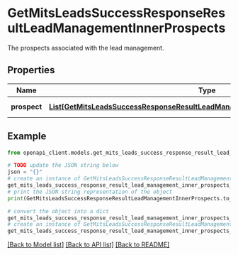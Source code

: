 # GetMitsLeadsSuccessResponseResultLeadManagementInnerProspects

The prospects associated with the lead management.

## Properties

Name | Type | Description | Notes
------------ | ------------- | ------------- | -------------
**prospect** | [**List[GetMitsLeadsSuccessResponseResultLeadManagementInnerProspectsProspectInner]**](GetMitsLeadsSuccessResponseResultLeadManagementInnerProspectsProspectInner.md) | A list of prospects. | [optional] 

## Example

```python
from openapi_client.models.get_mits_leads_success_response_result_lead_management_inner_prospects import GetMitsLeadsSuccessResponseResultLeadManagementInnerProspects

# TODO update the JSON string below
json = "{}"
# create an instance of GetMitsLeadsSuccessResponseResultLeadManagementInnerProspects from a JSON string
get_mits_leads_success_response_result_lead_management_inner_prospects_instance = GetMitsLeadsSuccessResponseResultLeadManagementInnerProspects.from_json(json)
# print the JSON string representation of the object
print(GetMitsLeadsSuccessResponseResultLeadManagementInnerProspects.to_json())

# convert the object into a dict
get_mits_leads_success_response_result_lead_management_inner_prospects_dict = get_mits_leads_success_response_result_lead_management_inner_prospects_instance.to_dict()
# create an instance of GetMitsLeadsSuccessResponseResultLeadManagementInnerProspects from a dict
get_mits_leads_success_response_result_lead_management_inner_prospects_from_dict = GetMitsLeadsSuccessResponseResultLeadManagementInnerProspects.from_dict(get_mits_leads_success_response_result_lead_management_inner_prospects_dict)
```
[[Back to Model list]](../README.md#documentation-for-models) [[Back to API list]](../README.md#documentation-for-api-endpoints) [[Back to README]](../README.md)


